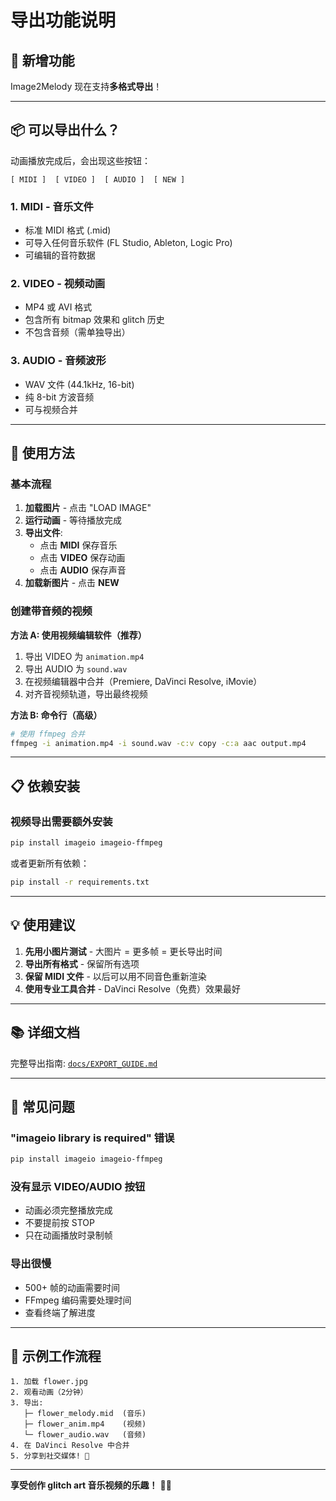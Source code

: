 # 导出功能说明

## 🎉 新增功能

Image2Melody 现在支持**多格式导出**！

---

## 📦 可以导出什么？

动画播放完成后，会出现这些按钮：

```
[ MIDI ]  [ VIDEO ]  [ AUDIO ]  [ NEW ]
```

### 1. **MIDI** - 音乐文件
- 标准 MIDI 格式 (.mid)
- 可导入任何音乐软件 (FL Studio, Ableton, Logic Pro)
- 可编辑的音符数据

### 2. **VIDEO** - 视频动画
- MP4 或 AVI 格式
- 包含所有 bitmap 效果和 glitch 历史
- 不包含音频（需单独导出）

### 3. **AUDIO** - 音频波形
- WAV 文件 (44.1kHz, 16-bit)
- 纯 8-bit 方波音频
- 可与视频合并

---

## 🚀 使用方法

### 基本流程

1. **加载图片** - 点击 "LOAD IMAGE"
2. **运行动画** - 等待播放完成
3. **导出文件**:
   - 点击 **MIDI** 保存音乐
   - 点击 **VIDEO** 保存动画
   - 点击 **AUDIO** 保存声音
4. **加载新图片** - 点击 **NEW**

### 创建带音频的视频

**方法 A: 使用视频编辑软件（推荐）**

1. 导出 VIDEO 为 `animation.mp4`
2. 导出 AUDIO 为 `sound.wav`
3. 在视频编辑器中合并（Premiere, DaVinci Resolve, iMovie）
4. 对齐音视频轨道，导出最终视频

**方法 B: 命令行（高级）**

```bash
# 使用 ffmpeg 合并
ffmpeg -i animation.mp4 -i sound.wav -c:v copy -c:a aac output.mp4
```

---

## 📋 依赖安装

### 视频导出需要额外安装

```bash
pip install imageio imageio-ffmpeg
```

或者更新所有依赖：

```bash
pip install -r requirements.txt
```

---

## 💡 使用建议

1. **先用小图片测试** - 大图片 = 更多帧 = 更长导出时间
2. **导出所有格式** - 保留所有选项
3. **保留 MIDI 文件** - 以后可以用不同音色重新渲染
4. **使用专业工具合并** - DaVinci Resolve（免费）效果最好

---

## 📚 详细文档

完整导出指南: [`docs/EXPORT_GUIDE.md`](docs/EXPORT_GUIDE.md)

---

## 🐛 常见问题

### "imageio library is required" 错误

```bash
pip install imageio imageio-ffmpeg
```

### 没有显示 VIDEO/AUDIO 按钮

- 动画必须完整播放完成
- 不要提前按 STOP
- 只在动画播放时录制帧

### 导出很慢

- 500+ 帧的动画需要时间
- FFmpeg 编码需要处理时间
- 查看终端了解进度

---

## 🎨 示例工作流程

```
1. 加载 flower.jpg
2. 观看动画（2分钟）
3. 导出:
   ├─ flower_melody.mid  (音乐)
   ├─ flower_anim.mp4    (视频)
   └─ flower_audio.wav   (音频)
4. 在 DaVinci Resolve 中合并
5. 分享到社交媒体! 🎉
```

---

**享受创作 glitch art 音乐视频的乐趣！** 🎨🎵
